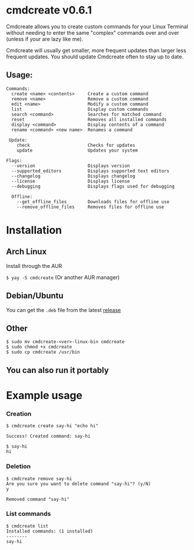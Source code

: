 # cmdcreate v0.6.1
Cmdcreate allows you to create custom commands for your Linux Terminal without needing to enter the same "complex" commands over and over (unless if your are lazy like me).

Cmdcreate will usually get smaller, more frequent updates than larger less frequent updates. You should update Cmdcreate often to stay up to date.
  
## Usage:

```
Commands:
  create <name> <contents>     Create a custom command
  remove <name>                Remove a custom command
  edit <name>                  Modify a custom command
  list                         Display custom commands
  search <command>             Searches for matched command
  reset                        Removes all installed commands
  display <command>            Display contents of a command
  rename <command> <new name>  Renames a command

 Update:
    check                      Checks for updates
    update                     Updates your system

Flags:
  --version                    Displays version
  --supported_editors          Displays supported text editors
  --changelog                  Displays changelog
  --license                    Displays license
  --debugging                  Displays flags used for debugging

  Offline:
    --get_offline_files        Downloads files for offline use
    --remove_offline_files     Removes files for offline use
```

# Installation

## Arch Linux
Install through the AUR

`$ yay -S cmdcreate` (Or another AUR manager)

## Debian/Ubuntu
You can get the `.deb` file from the latest [release](https://github.com/Meme-Supplier/cmdcreate/releases)

## Other
```
$ sudo mv cmdcreate-<ver>-linux-bin cmdcreate
$ sudo chmod +x cmdcreate
$ sudo cp cmdcreate /usr/bin
```

## You can also run it portably

# Example usage

### Creation
```
$ cmdcreate create say-hi "echo hi"

Success! Created command: say-hi

$ say-hi
hi
```

### Deletion
```
$ cmdcreate remove say-hi
Are you sure you want to delete command "say-hi"? (y/N)
y

Removed command "say-hi"
```

### List commands
```
$ cmdcreate list
Installed commands: (1 installed)
--------
say-hi
```
